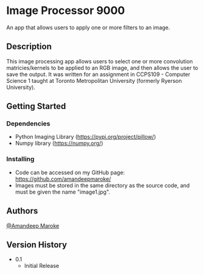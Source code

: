 # Image Processor 9000

An app that allows users to apply one or more filters to an image. 

## Description

This image processing app allows users to select one or more convolution 
matricies/kernels to be applied to an RGB image, and then allows the user to
save the output. It was written for an assignment in CCPS109 - Computer 
Science 1 taught at Toronto Metropolitan University (formerly Ryerson 
University). 

## Getting Started

### Dependencies

* Python Imaging Library (https://pypi.org/project/pillow/)
* Numpy library (https://numpy.org/)

### Installing

* Code can be accessed on my GitHub page: https://github.com/amandeepmaroke/
* Images must be stored in the same directory as the source code, and 
must be given the name "image1.jpg".

## Authors

[@Amandeep Maroke](https://www.linkedin.com/in/amandeep-maroke/)

## Version History

* 0.1
    * Initial Release
